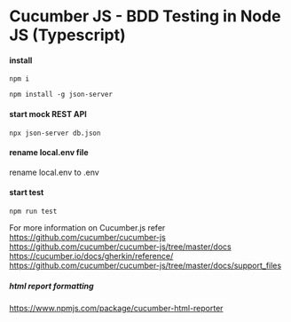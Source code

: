 # Cucumber JS - BDD Testing in Node JS (Typescript)

#### install 
```
npm i
```
```
npm install -g json-server
```
#### start mock REST API
```
npx json-server db.json
```
#### rename local.env file
rename local.env to .env

#### start test 
```
npm run test
```
For more information on Cucumber.js refer 
https://github.com/cucumber/cucumber-js
https://github.com/cucumber/cucumber-js/tree/master/docs
https://cucumber.io/docs/gherkin/reference/
https://github.com/cucumber/cucumber-js/tree/master/docs/support_files

##### html report formatting 
https://www.npmjs.com/package/cucumber-html-reporter
